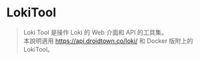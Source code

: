 # LokiTool
> Loki Tool 是操作 Loki 的 Web 介面和 API 的工具集。  
> 本說明適用 https://api.droidtown.co/loki/ 和 Docker 版附上的 LokiTool。
